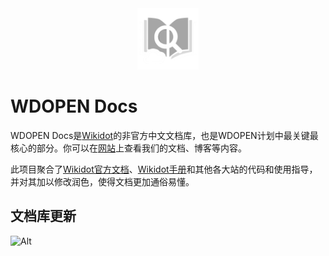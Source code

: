 <div align="center" width="100%">
    <img src="./static/img/logo_dark.png" width="98" alt="" />
</div>

# WDOPEN Docs
WDOPEN Docs是[Wikidot](https://www.wikidot.com/)的非官方中文文档库，也是WDOPEN计划中最关键最核心的部分。你可以在[网站](https:/wdopen.xyz/)上查看我们的文档、博客等内容。

此项目聚合了[Wikidot官方文档](https://www.wikidot.com/doc)、[Wikidot手册](http://handbook.wikidot.com/)和其他各大站的代码和使用指导，并对其加以修改润色，使得文档更加通俗易懂。



## 文档库更新
![Alt](https://repobeats.axiom.co/api/embed/2b96ee0484f6b1b020038c6b8478cbe450af72d7.svg "Repobeats analytics image")

